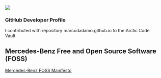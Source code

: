 <img src="https://marcodadamoeu.files.wordpress.com/2020/04/cropped-icona-marco-dadamo-1.png">

### GitHub Developer Profile
I contributed with repository marcodadamo.github.io to the Arctic Code Vault

<h2> Mercedes-Benz Free and Open Source Software (FOSS) </h2> <a href="https://github.com/marcodadamo/mercedes-benz-foss-manifesto"> Mercedes-Benz FOSS Manifesto </a>

